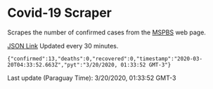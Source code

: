 # Covid-19 Scraper

Scrapes the number of confirmed cases from the [MSPBS](https://www.mspbs.gov.py/covid-19.php) web page.

[JSON Link](https://jmayalag.github.io/covid19-scrape/cases.json)
Updated every 30 minutes.
```
{"confirmed":13,"deaths":0,"recovered":0,"timestamp":"2020-03-20T04:33:52.663Z","pyt":"3/20/2020, 01:33:52 GMT-3"}
```
Last update (Paraguay Time): 3/20/2020, 01:33:52 GMT-3